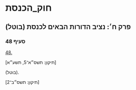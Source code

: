 # חוק_הכנסת

## פרק ח׳: נציב הדורות הבאים לכנסת (בוטל)

### סעיף 48

[48.](https://he.wikisource.org/wiki/חוק_הכנסת#סעיף_48)

[תיקון: תשס״א־5, תשע״א]

(בוטל).

[תיקון: תשס״ב־2]